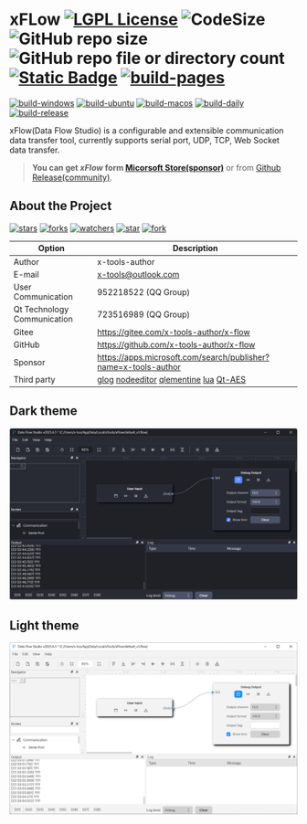 ﻿# xFLow [![LGPL License](https://img.shields.io/badge/License-LGPL%20v3-blue.svg)](https://www.gnu.org/licenses/lgpl-3.0.html) ![CodeSize](https://img.shields.io/github/languages/code-size/x-tools-author/x-flow) ![GitHub repo size](https://img.shields.io/github/repo-size/x-tools-author/x-flow) ![GitHub repo file or directory count](https://img.shields.io/github/directory-file-count/x-tools-author/x-flow) [![Static Badge](https://img.shields.io/badge/sponsor-Microsoft_Sotre-blue)](https://apps.microsoft.com/detail/9p29h1ndnkbb) [![build-pages](https://github.com/x-tools-author/x-flow/actions/workflows/build-pages.yml/badge.svg)](https://github.com/x-tools-author/x-flow/actions/workflows/build-pages.yml)

[![build-windows](https://github.com/x-tools-author/x-flow/actions/workflows/build-windows.yml/badge.svg)](https://github.com/x-tools-author/x-flow/actions/workflows/build-windows.yml)
[![build-ubuntu](https://github.com/x-tools-author/x-flow/actions/workflows/build-ubuntu.yml/badge.svg)](https://github.com/x-tools-author/x-flow/actions/workflows/build-ubuntu.yml)
[![build-macos](https://github.com/x-tools-author/x-flow/actions/workflows/build-macos.yml/badge.svg)](https://github.com/x-tools-author/x-flow/actions/workflows/build-macos.yml)
[![build-daily](https://github.com/x-tools-author/x-flow/actions/workflows/build-daily.yml/badge.svg)](https://github.com/x-tools-author/x-flow/actions/workflows/build-daily.yml)
[![build-release](https://github.com/x-tools-author/x-flow/actions/workflows/build-release.yml/badge.svg)](https://github.com/x-tools-author/x-flow/actions/workflows/build-release.yml)

xFlow(Data Flow Studio) is a configurable and extensible communication data transfer tool, currently supports serial port, UDP, TCP, Web Socket data transfer.

> **You can get *xFlow* form [Micorsoft Store(sponsor)](https://apps.microsoft.com/detail/9pjk7d83p014)** or from [Github Release(community)](https://github.com/x-tools-author/x-flow/releases).

## About the Project

<!--https://sdpro.top/blog/html/article/1016.html-->
[![stars](https://img.shields.io/github/stars/x-tools-author/x-flow?style=social)](https://img.shields.io/github/stars/x-tools-author/x-flow?style=social)
[![forks](https://img.shields.io/github/forks/x-tools-author/x-flow?style=social)](https://img.shields.io/github/forks/x-tools-author/x-flow?style=social)
[![watchers](https://img.shields.io/github/watchers/x-tools-author/x-flow?style=social)](https://img.shields.io/github/watchers/x-tools-author/x-flow?style=social)
[![star](https://gitee.com/x-tools-author/x-flow/badge/star.svg?theme=dark)](https://gitee.com/x-tools-author/x-flow/stargazers)
[![fork](https://gitee.com/x-tools-author/x-flow/badge/fork.svg?theme=dark)](https://gitee.com/x-tools-author/x-flow/members)

|Option|Description|
|---|---|
|Author|x-tools-author|
|E-mail|<x-tools@outlook.com>|
|User Communication| 952218522 (QQ Group)|
|Qt Technology Communication|723516989 (QQ Group)|
|Gitee| <https://gitee.com/x-tools-author/x-flow>|
|GitHub| <https://github.com/x-tools-author/x-flow>|
|Sponsor|<https://apps.microsoft.com/search/publisher?name=x-tools-author>|
|Third party|[glog](https://github.com/google/glog) [nodeeditor](https://github.com/paceholder/nodeeditor) [qlementine](https://github.com/oclero/qlementine) [lua](https://github.com/lua/lua) [Qt-AES](https://github.com/bricke/Qt-AES)|

## Dark theme

![xToolsDark.png](docs/images/dark.png)

## Light theme

![xToolsLight.png](docs/images/light.png)